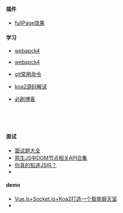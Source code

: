 #### 插件

* [fullPage效果](http://www.dowebok.com/demo/2014/97/#page1)





#### 学习

* [webapck4](http://blog.csdn.net/u012443286/article/details/79504289)

* [webapck4](https://www.jianshu.com/p/4c8e0d869a19)

* [git常用命令](http://mengyujing.com/git%E5%91%BD%E4%BB%A4%E6%80%BB%E7%BB%93/#more)

* [koa2源码解读](https://zhuanlan.zhihu.com/p/34797505)

* [必刷博客](https://microzz.com/)

  ​

  ​

#### 面试

* [面试题大全](https://juejin.im/post/5aae076d6fb9a028cc6100a9)
* [原生JS中DOM节点相关API合集](https://microzz.com/2017/04/06/jsdom/)
* [你真的知道JS吗？](https://microzz.com/2017/04/30/knowjs/)
* ​



#### demo

* [Vue.js+Socket.io+Koa2打造一个智能聊天室](https://microzz.com/2017/05/10/vuechat/)
* ​